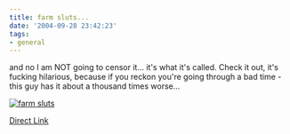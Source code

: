 ```yaml
---
title: farm sluts...
date: '2004-09-28 23:42:23'
tags:
- general
---
```


and no I am NOT going to censor it... it's what it's called. Check it out, it's fucking hilarious, because if you reckon you're going through a bad time - this guy has it about a thousand times worse...

<a href="http://www.foxsearchlight.com/lab/shorts/farmsluts/quicktime.html" title="farm sluts"><img src="http://www.foxsearchlight.com/lab/shorts/farmsluts/images/main.jpg" alt="farm sluts" /></a>

<a href="http://stream.qtv.apple.com/qtv/fox/http/searchlab/farmsluts/farmsluts_ref.mov">Direct Link</a>
